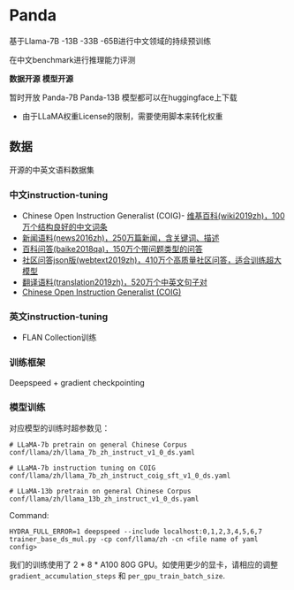 <!--
 * @Descripttion: 
 * @version: 1.0
 * @Author: Areebol
 * @Date: 2023-06-08 21:28:14
-->

# Panda
基于Llama-7B -13B -33B -65B进行中文领域的持续预训练

在中文benchmark进行推理能力评测

**数据开源**
**模型开源**

暂时开放 Panda-7B Panda-13B
模型都可以在huggingface上下载
- 由于LLaMA权重License的限制，需要使用脚本来转化权重

## 数据
开源的中英文语料数据集
### 中文instruction-tuning

- Chinese Open Instruction Generalist (COIG)- [维基百科(wiki2019zh)，100万个结构良好的中文词条](https://github.com/brightmart/nlp_chinese_corpus)  
- [新闻语料(news2016zh)，250万篇新闻，含关键词、描述](https://github.com/brightmart/nlp_chinese_corpus)  
- [百科问答(baike2018qa)，150万个带问题类型的问答](https://github.com/brightmart/nlp_chinese_corpus)  
- [社区问答json版(webtext2019zh)，410万个高质量社区问答，适合训练超大模型](https://github.com/brightmart/nlp_chinese_corpus)  
- [翻译语料(translation2019zh)，520万个中英文句子对](https://github.com/brightmart/nlp_chinese_corpus)  
- [Chinese Open Instruction Generalist (COIG)](https://huggingface.co/datasets/BAAI/COIG) 

### 英文instruction-tuning
- FLAN Collection训练

### 训练框架
Deepspeed + gradient checkpointing

### 模型训练

对应模型的训练时超参数见：
```
# LLaMA-7b pretrain on general Chinese Corpus
conf/llama/zh/llama_7b_zh_instruct_v1_0_ds.yaml

# LLaMA-7b instruction tuning on COIG
conf/llama/zh/llama_7b_zh_instruct_coig_sft_v1_0_ds.yaml

# LLaMA-13b pretrain on general Chinese Corpus
conf/llama/zh/llama_13b_zh_instruct_v1_0_ds.yaml
```

Command:
```
HYDRA_FULL_ERROR=1 deepspeed --include localhost:0,1,2,3,4,5,6,7 trainer_base_ds_mul.py -cp conf/llama/zh -cn <file name of yaml config> 
```
我们的训练使用了 2 * 8 * A100 80G GPU。如使用更少的显卡，请相应的调整 `gradient_accumulation_steps` 和 `per_gpu_train_batch_size`.